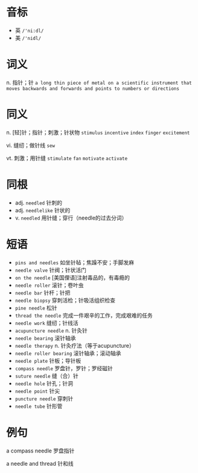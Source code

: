 # 音标

- 英 `/'ni:dl/`
- 美 `/'nidl/`

# 词义

n. 指针；针
`a long thin piece of metal on a scientific instrument that moves backwards and forwards and points to numbers or directions`

# 同义

n. [轻]针；指针；刺激；针状物
`stimulus` `incentive` `index` `finger` `excitement`

vi. 缝纫；做针线
`sew`

vt. 刺激；用针缝
`stimulate` `fan` `motivate` `activate`

# 同根

- adj. `needled` 针刺的
- adj. `needlelike` 针状的
- v. `needled` 用针缝；穿行（needle的过去分词）

# 短语

- `pins and needles` 如坐针毡；焦躁不安；手脚发麻
- `needle valve` 针阀；针状活门
- `on the needle` [美国俚语]注射毒品的，有毒瘾的
- `needle roller` 滚针；卷叶虫
- `needle bar` 针杆；针把
- `needle biopsy` 穿刺活检；针吸活组织检查
- `pine needle` 松针
- `thread the needle` 完成一件艰辛的工作，完成艰难的任务
- `needle work` 缝纫；针线活
- `acupuncture needle` n. 针灸针
- `needle bearing` 滚针轴承
- `needle therapy` n. 针灸疗法（等于acupuncture）
- `needle roller bearing` 滚针轴承；滚动轴承
- `needle plate` 针板；导针板
- `compass needle` 罗盘针，罗针；罗经磁针
- `suture needle` 缝（合）针
- `needle hole` 针孔；针洞
- `needle point` 针尖
- `puncture needle` 穿刺针
- `needle tube` 针形管

# 例句

a compass needle
罗盘指针

a needle and thread
针和线


